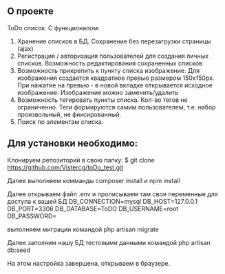 ## О проекте

ToDo список.
С функционалом:
1) Хранение списков в БД. Сохранение без перезагрузки страницы (ajax)
2) Регистрация / авторизация пользователей для создания личных списков. Возможность редактирования сохраненных списков
3) Возможность прикрепить к пункту списка изображение. Для изображения создается квадратное превью размером 150x150px. При нажатие на превью - в новой вкладке открывается исходное изображение. Изображение можно заменить/удалить
4) Возможность тегировать пункты списка. Кол-во тегов не ограниченно. Теги формируются самим пользователем, т.е. набор произвольный, не фиксированный.
5) Поиск по элементам списка.

## Для установки необходимо:

Клонируем репозиторий в свою папку:
$ git clone https://github.com/Vistercg/toDo_test.git

Далее выполняем комманды
composer install и npm install

Далее открываем файл .env и прописываем там свои переменные для доступа к вашей БД
DB_CONNECTION=mysql
DB_HOST=127.0.0.1
DB_PORT=3306
DB_DATABASE=ToDO
DB_USERNAME=root
DB_PASSWORD=

выполняем миграции командой
php artisan migrate

 Далее заполним нашу БД тестовыми данными командой
php artisan db:seed 

На этом настройка завершена, открываем в браузере.
